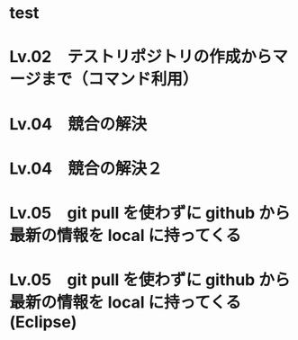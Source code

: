 # test
#  Lv.02　テストリポジトリの作成からマージまで（コマンド利用）
#  Lv.04　競合の解決
#  Lv.04　競合の解決２
#  Lv.05　git pull を使わずに github から最新の情報を local に持ってくる
#  Lv.05　git pull を使わずに github から最新の情報を local に持ってくる(Eclipse)